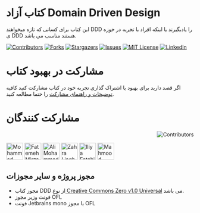 # کتاب آزاد Domain Driven Design
این کتاب برای کسانی که تازه میخواهند DDD را یادبگیرند یا اینکه افراد با تجربه در حوزه ی DDD هستند مناسب می باشد.

[![Contributors][contributors-shield]][contributors-url]
[![Forks][forks-shield]][forks-url]
[![Stargazers][stars-shield]][stars-url]
[![Issues][issues-shield]][issues-url]
[![MIT License][license-shield]][license-url]
[![LinkedIn][linkedin-shield]][linkedin-url]


# مشارکت در بهبود کتاب

اگر قصد دارید برای بهبود یا اشتراک گذاری تجربه خود در کتاب مشارکت کنید کافیه [توضیحات و راهنمای مشارکت](https://github.com/mohammadKarimi/DDDBook/blob/main/COUNTRIBUTING.md) را حتما مطالعه کنید.

# مشارکت کنندگان

<p align="end">
  <img alt="Contributors" src="https://persian-badge.vercel.app/api/github/contributors/mohammadKarimi/DDDbook?logoColor=white">
</p>

<a href="https://github.com/mohammadKarimi"><img src="https://avatars.githubusercontent.com/u/5300102?v=4" alt="Mohammad Karimi" title="Mohammad Karimi" with="45" style="width:45px;max-width:45px;height:45px" height="45"></a>
<a href="https://github.com/fatemeh-mirzaei"><img src="https://avatars.githubusercontent.com/u/71719790?s=96&v=4" alt="Fatemeh Mirzaei" title="Fatemeh Mirzaei" with="45" style="width:45px;max-width:45px;height:45px" height="45"></a>
<a href="https://github.com/AliMohammadnezhad"><img src="https://avatars.githubusercontent.com/u/62431237?v=4" alt="Ali Mohammadnezhad" title="Ali Mohammadnezhad" with="45" style="width:45px;max-width:45px;height:45px" height="45"></a>
<a href="https://github.com/liaghatmand"><img src="https://avatars.githubusercontent.com/u/88610558?v=4" alt="Zahra Liaghatmand" title="Zahra Liaghatmand" with="45" style="width:45px;max-width:45px;height:45px" height="45"></a>
<a href="https://github.com/iliya-fatahi"><img src="https://avatars.githubusercontent.com/u/66668148?v=4" alt="Iliya Fatahi" title="Iliya Fatahi" with="45" style="width:45px;max-width:45px;height:45px" height="45"></a>
<a href="https://github.com/mahmoodqanbary"><img src="https://avatars.githubusercontent.com/u/81526030?v=4" alt="Mahmood Qanbary" title="Mahmood Qanbary" with="45" style="width:45px;max-width:45px;height:45px" height="45"></a>



## مجوز پروژه و سایر مجوزات

- مجوز کتاب DDD از نوع[ Creative Commons Zero v1.0 Universal](https://github.com/GoFarsi/book/blob/main/LICENSE) می باشد.
- فونت وزیر مجوز OFL
- فونت Jetbrains mono با مجوز OFL

<!-- MARKDOWN LINKS & IMAGES -->
<!-- https://www.markdownguide.org/basic-syntax/#reference-style-links -->
[contributors-url]: https://github.com/mohammadKarimi/DDDBook/graphs/contributors
[stars-url]: https://github.com/mohammadKarimi/DDDBook/stargazers
[forks-url]: https://github.com/mohammadKarimi/DDDBook/network/members
[linkedin-shield]: https://img.shields.io/badge/-LinkedIn-black.svg?style=for-the-badge&logo=linkedin&colorB=555
[linkedin-url]: https://www.linkedin.com/in/mha-karimi/
[contributors-shield]: https://img.shields.io/github/contributors/mohammadKarimi/DDDBook.svg?style=for-the-badge
[forks-shield]: https://img.shields.io/github/forks/mohammadKarimi/DDDBook.svg?style=for-the-badge
[stars-shield]: https://img.shields.io/github/stars/mohammadKarimi/DDDBook.svg?style=for-the-badge
[issues-shield]: https://img.shields.io/github/issues/mohammadKarimi/DDDBook.svg?style=for-the-badge
[issues-url]: https://github.com/mohammadKarimi/DDDBook/issues
[license-shield]: https://img.shields.io/github/license/mohammadKarimi/DDDBook.svg?style=for-the-badge
[license-url]: https://github.com/mohammadKarimi/DDDBook/blob/main/LICENSE.txt
[dotnet-version]: https://img.shields.io/badge/dotnet%20version-net8.0-blue
